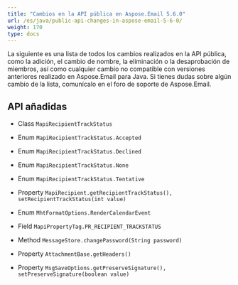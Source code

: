 ```yaml
---
title: "Cambios en la API pública en Aspose.Email 5.6.0"
url: /es/java/public-api-changes-in-aspose-email-5-6-0/
weight: 170
type: docs
---
```


La siguiente es una lista de todos los cambios realizados en la API pública, como la adición, el cambio de nombre, la eliminación o la desaprobación de miembros, así como cualquier cambio no compatible con versiones anteriores realizado en Aspose.Email para Java. Si tienes dudas sobre algún cambio de la lista, comunícalo en el foro de soporte de Aspose.Email.
## **API añadidas**
- Class `MapiRecipientTrackStatus`
- Enum `MapiRecipientTrackStatus.Accepted`
- Enum `MapiRecipientTrackStatus.Declined`
- Enum `MapiRecipientTrackStatus.None`
- Enum `MapiRecipientTrackStatus.Tentative`
- Property `MapiRecipient.getRecipientTrackStatus(), setRecipientTrackStatus(int value)`

- Enum `MhtFormatOptions.RenderCalendarEvent`

- Field `MapiPropertyTag.PR_RECIPIENT_TRACKSTATUS`

- Method `MessageStore.changePassword(String password)`

- Property `AttachmentBase.getHeaders()`
- Property `MsgSaveOptions.getPreserveSignature(), setPreserveSignature(boolean value)`
